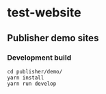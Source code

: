 # test-website

## Publisher demo sites

### Development build

```
cd publisher/demo/
yarn install
yarn run develop
```
